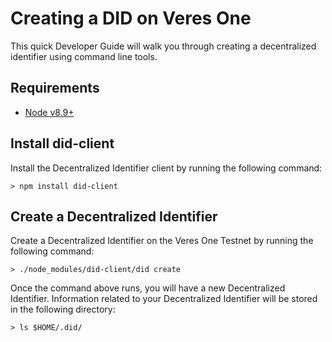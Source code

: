 # Creating a DID on Veres One

This quick Developer Guide will walk you through creating a decentralized
identifier using command line tools.

## Requirements

* [Node v8.9+](https://nodejs.org/en/download/)

## Install did-client

Install the Decentralized Identifier client by running the following command:

```
> npm install did-client
```

## Create a Decentralized Identifier

Create a Decentralized Identifier on the Veres One Testnet by running the
following command:

```
> ./node_modules/did-client/did create
```

Once the command above runs, you will have a new Decentralized Identifier.
Information related to your Decentralized Identifier will be stored in the
following directory:

```
> ls $HOME/.did/
```
